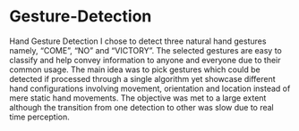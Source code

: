 # Gesture-Detection
Hand Gesture Detection
I chose to detect three natural hand gestures namely, “COME”, “NO” and “VICTORY”. The selected gestures are easy to classify and help convey information to anyone and everyone due to their common usage. The main idea was to pick gestures which could be detected if processed through a single algorithm yet showcase different hand configurations involving movement, orientation and location instead of mere static hand movements. The objective was met to a large extent although the transition from one detection to other was slow due to real time perception. 
